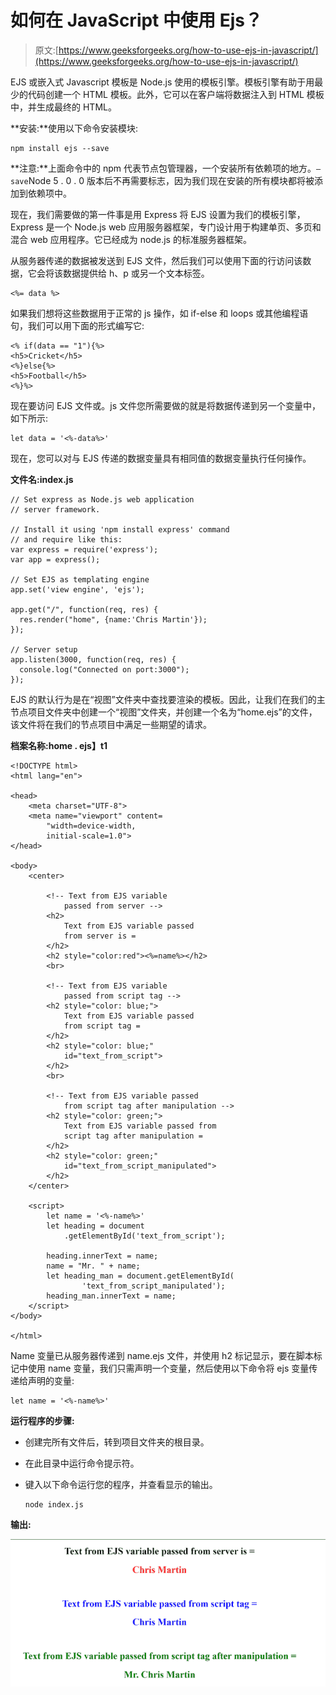 # 如何在 JavaScript 中使用 Ejs？

> 原文:[https://www.geeksforgeeks.org/how-to-use-ejs-in-javascript/](https://www.geeksforgeeks.org/how-to-use-ejs-in-javascript/)

EJS 或嵌入式 Javascript 模板是 Node.js 使用的模板引擎。模板引擎有助于用最少的代码创建一个 HTML 模板。此外，它可以在客户端将数据注入到 HTML 模板中，并生成最终的 HTML。

**安装:**使用以下命令安装模块:

```
npm install ejs --save        

```

**注意:**上面命令中的 npm 代表节点包管理器，一个安装所有依赖项的地方。`–save`Node 5 . 0 . 0 版本后不再需要标志，因为我们现在安装的所有模块都将被添加到依赖项中。

现在，我们需要做的第一件事是用 Express 将 EJS 设置为我们的模板引擎，Express 是一个 Node.js web 应用服务器框架，专门设计用于构建单页、多页和混合 web 应用程序。它已经成为 node.js 的标准服务器框架。

从服务器传递的数据被发送到 EJS 文件，然后我们可以使用下面的行访问该数据，它会将该数据提供给 h、p 或另一个文本标签。

```
<%= data %>

```

如果我们想将这些数据用于正常的 js 操作，如 if-else 和 loops 或其他编程语句，我们可以用下面的形式编写它:

```
<% if(data == "1"){%>
<h5>Cricket</h5>
<%}else{%>
<h5>Football</h5>
<%}%>

```

现在要访问 EJS 文件或。js 文件您所需要做的就是将数据传递到另一个变量中，如下所示:

```
let data = '<%-data%>'

```

现在，您可以对与 EJS 传递的数据变量具有相同值的数据变量执行任何操作。

**文件名:index.js**

```
// Set express as Node.js web application 
// server framework. 

// Install it using 'npm install express' command 
// and require like this:
var express = require('express'); 
var app = express(); 

// Set EJS as templating engine 
app.set('view engine', 'ejs'); 

app.get("/", function(req, res) {  
  res.render("home", {name:'Chris Martin'});
});

// Server setup
app.listen(3000, function(req, res) {
  console.log("Connected on port:3000");
});
```

EJS 的默认行为是在“视图”文件夹中查找要渲染的模板。因此，让我们在我们的主节点项目文件夹中创建一个“视图”文件夹，并创建一个名为“home.ejs”的文件，该文件将在我们的节点项目中满足一些期望的请求。

**档案名称:home . ejs】t1**

```
<!DOCTYPE html>
<html lang="en">

<head>
    <meta charset="UTF-8">
    <meta name="viewport" content=
        "width=device-width, 
        initial-scale=1.0">
</head>

<body>
    <center>

        <!-- Text from EJS variable 
            passed from server -->
        <h2>
            Text from EJS variable passed 
            from server is = 
        </h2>
        <h2 style="color:red"><%=name%></h2>
        <br>

        <!-- Text from EJS variable 
            passed from script tag -->
        <h2 style="color: blue;">
            Text from EJS variable passed 
            from script tag =
        </h2>
        <h2 style="color: blue;" 
            id="text_from_script">
        </h2>
        <br>

        <!-- Text from EJS variable passed 
            from script tag after manipulation -->
        <h2 style="color: green;">
            Text from EJS variable passed from 
            script tag after manipulation =
        </h2>
        <h2 style="color: green;" 
            id="text_from_script_manipulated">
        </h2>
    </center>

    <script>
        let name = '<%-name%>'
        let heading = document
            .getElementById('text_from_script');

        heading.innerText = name;
        name = "Mr. " + name;
        let heading_man = document.getElementById(
                'text_from_script_manipulated');
        heading_man.innerText = name;
    </script>
</body>

</html>
```

Name 变量已从服务器传递到 name.ejs 文件，并使用 h2 标记显示，要在脚本标记中使用 name 变量，我们只需声明一个变量，然后使用以下命令将 ejs 变量传递给声明的变量:

```
let name = '<%-name%>'
```

**运行程序的步骤:**

*   创建完所有文件后，转到项目文件夹的根目录。
*   在此目录中运行命令提示符。
*   键入以下命令运行您的程序，并查看显示的输出。

    ```
    node index.js

    ```

**输出:**

![](img/9e15f04716fed0997ec0f1ee6d7c24a4.png)